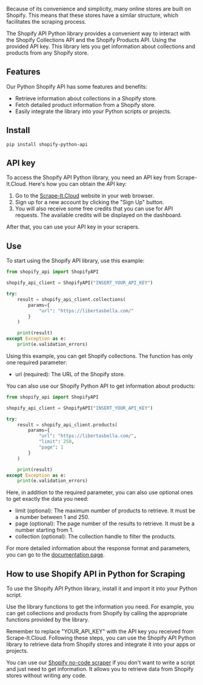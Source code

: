 Because of its convenience and simplicity, many online stores are built on Shopify. This means that these stores have a similar structure, which facilitates the scraping process.

The Shopify API Python library provides a convenient way to interact with the Shopify Collections API and the Shopify Products API. Using the provided API key. This library lets you get information about collections and products from any Shopify store.

## Features

Our Python Shopify API has some features and benefits:

- Retrieve information about collections in a Shopify store.  
- Fetch detailed product information from a Shopify store. 
- Easily integrate the library into your Python scripts or projects.

## Install

`pip install shopify-python-api`

## API key

To access the Shopify API Python library, you need an API key from Scrape-It.Cloud. Here's how you can obtain the API key:

1. Go to the [Scrape-It.Cloud](https://scrape-it.cloud/) website in your web browser.
2. Sign up for a new account by clicking the "Sign Up" button. 
3. You will also receive some free credits that you can use for API requests. The available credits will be displayed on the dashboard.

After that, you can use your API key in your scrapers.

## Use

To start using the Shopify API library, use this example:

```python
from shopify_api import ShopifyAPI

shopify_api_client = ShopifyAPI("INSERT_YOUR_API_KEY")

try:
	result = shopify_api_client.collections(
		params={
			"url": "https://libertasbella.com/"
		}
	)

	print(result)
except Exception as e:
	print(e.validation_errors)
```

Using this example, you can get Shopify collections. The function has only one required parameter:

- url (required): The URL of the Shopify store.

You can also use our Shopify Python API to get information about products:

```python
from shopify_api import ShopifyAPI

shopify_api_client = ShopifyAPI("INSERT_YOUR_API_KEY")

try:
	result = shopify_api_client.products(
		params={
			"url": "https://libertasbella.com/",
			"limit": 250,
			"page": 1
		}
	)

	print(result)
except Exception as e:
	print(e.validation_errors)
```

Here, in addition to the required parameter, you can also use optional ones to get exactly the data you need:

- limit (optional): The maximum number of products to retrieve. It must be a number between 1 and 250.
- page (optional): The page number of the results to retrieve. It must be a number starting from 1.
- collection (optional): The collection handle to filter the products.

For more detailed information about the response format and parameters, you can go to the [documentation page](https://docs.scrape-it.cloud/shopify-api/).

## How to use Shopify API in Python for Scraping

To use the Shopify API Python library, install it and import it into your Python script.

Use the library functions to get the information you need. For example, you can get collections and products from Shopify by calling the appropriate functions provided by the library.

Remember to replace "YOUR_API_KEY" with the API key you received from Scrape-It.Cloud. Following these steps, you can use the Shopify API Python library to retrieve data from Shopify stores and integrate it into your apps or projects.

You can use our [Shopify no-code scraper](https://scrape-it.cloud/scrapers/shopify) if you don't want to write a script and just need to get information. It allows you to retrieve data from Shopify stores without writing any code.

